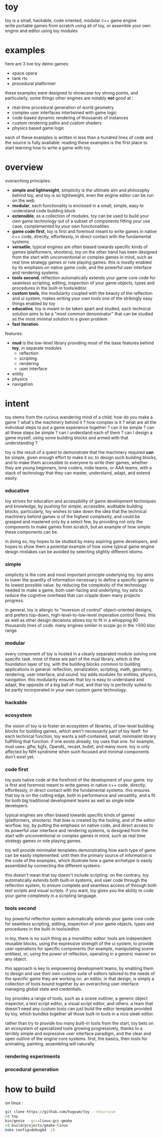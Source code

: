# toy
toy is a small, hackable, code oriented, modular c++ game engine  
write portable games from scratch using all of toy, or assemble your own engine and editor using toy modules

# examples
here are 3 live toy demo games:
- space opera
- tank rts
- procedural platformer

these examples were designed to showcase toy strong points, and particularly, some things other engines are notably **not** good at :
- real-time procedural generation of world geometry
- complex user interfaces intertwined with game logic
- code-based dynamic rendering of thousands of instances
- custom rendering paths and custom shaders
- physics based game logic

each of these examples is written in less than a hundred lines of code and the source is fully available: reading these examples is the first place to start learning how to write a game with toy.

# overview
overarching principles:
- **simple and lightweight**, simplicity is the ultimate aim and philosophy behind toy, and toy is so lightweight, even the engine editor can be run on the web
- **modular**, each functionality is enclosed in a small, simple, easy to understand code building block
- **extensible**, as a collection of modules, toy can be used to build your own game technology out of a subset of components fitting your use case, complemented by your own functionalities
- **game code first**, toy is first and foremost meant to write games in native c++ code, directly, effortlessly, in direct contact with the fundamental systems
- **versatile**, typical engines are often biased towards specific kinds of games (platformers, shooters), toy on the other hand has been designed from the start with unconventional or complex games in mind, such as real time strategy games or role playing games. this is mostly enabled by its emphasis on native game code, and the powerful user interface and rendering systems.
- **tools second**, reflection automatically extends your game core code for seamless scripting, editing, inspection of your game objects, types and procedures in the built-in tools/editor. 
- **custom tools**, the modularity coupled with the beauty of the reflection and ui system, makes writing your own tools one of the strikingly easy things enabled by toy
- **educative**, toy is meant to be taken apart and studied, each technical solution aims to be a "most common denominator" that can be studied as the most minimal solution to a given problem
- **fast iteration**

features:
- **mud** is the low-level library providing most of the base features behind **toy**, in separate modules
  - reflection
  - scripting
  - rendering
  - user interface
- entity
- physics
- navigation

# intent
toy stems from the curious wandering mind of a child: how do you make a game ? what's the machinery behind it ? how complex is it ? what are all the individual steps to put a game experience together ? can it be simple ? can all these steps be simple ? can I understand each of them ? can I design a game myself, using some building blocks and armed with that understanding ?

toy is the result of a quest to demonstrate that the machinery required **can** be simple, given enough effort to make it so; to design such building blocks, and to make them accessible to everyone to write their games, whether they are young beginners, lone coders, indie teams, or AAA teams, with a stack of technology that they can master, understand, adapt, and extend easily.

### educative
toy strives for education and accessibility of game development techniques and knowledge, by pushing for simple, accessible, auditable building blocks. particularly, toy wishes to take down the idea that the technical machinery behind games is of the highest complexity, and could be grasped and mastered only by a select few, by providing not only the components to make games from scratch, but an example of how simple these components can be.

in doing so, toy hopes to be studied by many aspiring game developers, and hopes to show them a potential example of how some typical game engine design mistakes can be avoided by selecting slightly different idioms.

### simple
simplicity is the core and most important principle underlying toy. toy aims to lower the quantity of information necessary to define a specific game to its lowest possible value. by reducing the complexity of the technology needed to make a game, both user-facing and underlying, toy sets to reduce the cognitive overhead that can cripple down many projects progress.

in general, toy is allergic to "inversion of control" object-oriented designs, and prefers top-down, high-level-to-low-level imperative control flows. this as well as other design decisions allows toy to fit in a whopping 80 thousands lines of code. many engines similar in scope go in the >500 kloc range.

### modular
every component of toy is hosted in a clearly separated module solving one specific task. most of these are part of the mud library, which is the foundation layer of toy, with the building blocks common to building applications in general: reflection, serialization, scripting, math, geometry, rendering, user interface, and sound. toy adds modules for entities, physics, navigation.
this modularity ensures that toy is easy to understand and adapt, the opposite of a big ball of mud, and that toy is perfectly suited to be partly incorporated in your own custom game technology.

### hackable

### ecosystem
the vision of toy is to foster an ecosystem of libraries, of low-level building blocks for building games, which aren't necessarily part of toy itself: for each technical function, toy wants a self-contained, small, minimalist library fullfilling that function. if one exists already, toy uses that one. for example, mud uses: glfw, bgfx, OpenAL, recast, bullet, and many more. toy is only affected by NIH syndrome when such focused and minimal components don't exist yet.

### code first
toy puts native code at the forefront of the development of your game. toy is first and foremost meant to write games in native c++ code, directly, effortlessly, in direct contact with the fundamental systems. this ensures that toy is on the cutting edge, both in performance and versatility, and a fit for both big traditional development teams as well as single indie developers.

typical engines are often biased towards specific kinds of games (platformers, shooters). that bias is created by the tooling, and of the editor worflow. toy, by putting the emphasis on native code, and direct access to its powerful user interface and rendering systems, is designed from the start with unconventional or complex games in mind, such as real time strategy games or role playing games. 

toy will provide minimalist templates demonstrating how each type of game can be easily implemented. until then the primary source of information is the code of the examples, which illustrate how a game archetype is easily assembled by connecting the different systems.

this doesn't mean that toy doesn't include scripting: on the contrary, toy automatically extends both built-in systems, and user code through the reflection system, to ensure complete and seamless access of through both text scripts and visual scripts. if you want, toy gives you the ability to code your game completely in a scripting language.

### tools second
toy powerful reflection system automatically extends your game core code for seamless scripting, editing, inspection of your game objects, types and procedures in the built-in tools/editor. 

in toy, there is no such thing as a monolithic editor: tools are independent reusable blocks, using the expressive strength of the ui system, to provide user operations for specific components (for example, manipulating scene entities), or, using the power of reflection, operating in a generic manner on any object.

this approach is key to empowering development teams, by enabling them to design and use their own custom suite of editors tailored to the needs of the specific game they are working on. an editor, in that design, is simply a collection of tools bound together by an overarching user interface managing global state and credentials.

toy provides a range of tools, such as a scene outliner, a generic object inspector, a text script editor, a visual script editor, and others. a team that doesn't need any custom tools can just build the editor template provided by toy, which bundles together all those built-in tools in a nice sleek editor.

rather than try to provide too many built-in tools from the start, toy bets on an ecosystem of specialized tools growing progressively, thanks to a terribly simple and expressive user interface paradigm, and the clear and open outline of the engine core systems. first, the basics, then tools for animating, painting, assembling will naturally 

### rendering experiments

### procedural generation

# how to build

on linux :

```bash
git clone https://github.com/hugoam/toy --recursive
cd toy
bin/genie --gcc=linux-gcc gmake
cd build/projects/gmake-linux
make config=debug64 -j8
```

